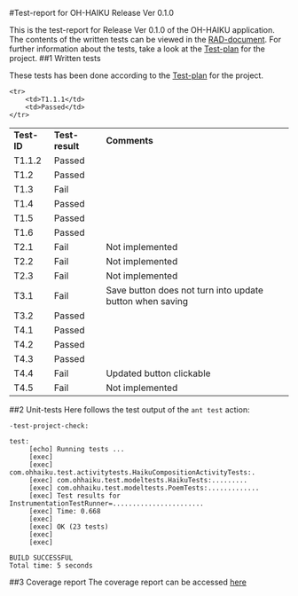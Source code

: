 #Test-report for OH-HAIKU Release Ver 0.1.0

This is the test-report for Release Ver 0.1.0 of the OH-HAIKU application. The contents of the written tests can be viewed in the [RAD-document](https://github.com/oh-haiku/oh-haiku/blob/master/doc/RAD.md). For further information about the tests, take a look at the [Test-plan](https://github.com/oh-haiku/oh-haiku/blob/master/doc/test-plan.md) for the project. 
##1 Written tests

These tests has been done according to the [Test-plan](https://github.com/oh-haiku/oh-haiku/blob/master/doc/test-plan.md) for the project. 

<table>
  <tr>
        <td><b>Test-ID</b></td>
		<td><b>Test-result</b></td>
		<td><b>Comments</b></td>
    </tr>

    <tr>
        <td>T1.1.1</td>
		<td>Passed</td>
    </tr>
<tr>
        <td>T1.1.2</td>
		<td>Passed</td>
    </tr>
<tr>
        <td>T1.2</td>
		<td>Passed</td>
    </tr>
<tr>
        <td>T1.3</td>
		<td>Fail</td>
    </tr>
<tr>
        <td>T1.4</td>
		<td>Passed</td>
    </tr>
<tr>
        <td>T1.5</td>
		<td>Passed</td>
    </tr>
<tr>
        <td>T1.6</td>
		<td>Passed</td>
    </tr>
<tr>
        <td>T2.1</td>
		<td>Fail</td>
		<td>Not implemented</td>
    </tr>
<tr>
        <td>T2.2</td>
		<td>Fail</td>
		<td>Not implemented</td>
    </tr>
<tr>
        <td>T2.3</td>
		<td>Fail</td>
		<td>Not implemented</td>
    </tr>
<tr>
        <td>T3.1</td>
		<td>Fail</td>
                <td>Save button does not turn into update button when saving</td>
    </tr>
<tr>
        <td>T3.2</td>
		<td>Passed</td>
    </tr>

<tr>
        <td>T4.1</td>
		<td>Passed</td>
    </tr>
<tr>
        <td>T4.2</td>
		<td>Passed</td>
    </tr>
<tr>
        <td>T4.3</td>
		<td>Passed</td>
    </tr>
<tr>
        <td>T4.4</td>
		<td>Fail</td>
		<td>Updated button clickable</td>
    </tr>
<tr>
        <td>T4.5</td>
		<td>Fail</td>
		<td>Not implemented</td>
    </tr>
</table>

##2 Unit-tests
Here follows the test output of the `ant test` action:

    -test-project-check:

    test:
         [echo] Running tests ...
         [exec] 
         [exec] com.ohhaiku.test.activitytests.HaikuCompositionActivityTests:.
         [exec] com.ohhaiku.test.modeltests.HaikuTests:.........
         [exec] com.ohhaiku.test.modeltests.PoemTests:.............
         [exec] Test results for InstrumentationTestRunner=.......................
         [exec] Time: 0.668
         [exec] 
         [exec] OK (23 tests)
         [exec] 
         [exec] 

    BUILD SUCCESSFUL
    Total time: 5 seconds

##3 Coverage report
The coverage report can be accessed [here](./coverage/coverage.html)
